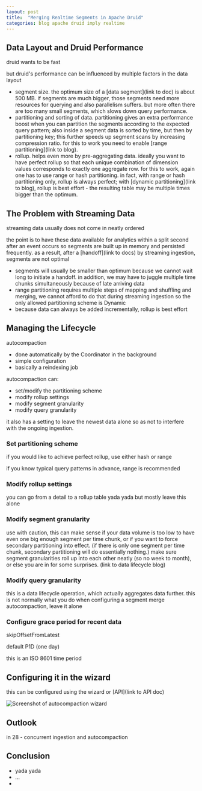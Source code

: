 ```yaml
---
layout: post
title:  "Merging Realtime Segments in Apache Druid"
categories: blog apache druid imply realtime
---
```


## Data Layout and Druid Performance

druid wants to be fast

but druid's performance can be influenced by multiple factors in the data layout

- segment size. the optimum size of a [data segment](link to doc) is about 500 MB. if segments are much bigger, those segments need more resources for querying and also parallelism suffers. but more often there are too many small segments, which slows down query performance.
- partitioning and sorting of data. partitioning gives an extra performance boost when you can partition the segments according to the expected query pattern; also inside a segment data is sorted by time, but then by partitioning key; this further speeds up segment scans by increasing compression ratio. for this to work you need to enable [range partitioning](link to blog).
- rollup. helps even more by pre-aggregating data. ideally you want to have perfect rollup so that each unique combination of dimension values corresponds to exactly one aggregate row. for this to work, again one has to use range or hash partitioning. in fact, with range or hash partitioning only, rollup is always perfect; with [dynamic partitioning](link to blog), rollup is best effort - the resulting table may be multiple times bigger than the optimum.

## The Problem with Streaming Data

streaming data usually does not come in neatly ordered

the point is to have these data available for analytics within a split second after an event occurs so segments are built up in memory and persisted frequently. as a result, after a [handoff](link to docs) by streaming ingestion, segments are not optimal

- segments will usually be smaller than optimum because we cannot wait long to initiate a handoff. in addition, we may have to juggle multiple time chunks simultaneously because of late arriving data
- range partitioning requires multiple steps of mapping and shuffling and merging, we cannot afford to do that during streaming ingestion so the only allowed partitioning scheme is Dynamic
- because data can always be added incrementally, rollup is best effort

## Managing the Lifecycle

autocompaction

- done automatically by the Coordinator in the background
- simple configuration
- basically a reindexing job

autocompaction can:

- set/modify the partitioning scheme
- modify rollup settings
- modify segment granularity
- modify query granularity

it also has a setting to leave the newest data alone so as not to interfere with the ongoing ingestion.

### Set partitioning scheme

if you would like to achieve perfect rollup, use either hash or range

if you know typical query patterns in advance, range is recommended

### Modify rollup settings

you can go from a detail to a rollup table yada yada but mostly leave this alone

### Modify segment granularity

use with caution, this can make sense if your data volume is too low to have even one big enough segment per time chunk, or if you want to force secondary partitioning into effect. (if there is only one segment per time chunk, secondary partitioning will do essentially nothing.) make sure segment granularities roll up into each other neatly (so no week to month), or else you are in for some surprises. (link to data lifecycle blog)

### Modify query granularity

this is a data lifecycle operation, which actually aggregates data further. this is not normally what you do when configuring a segment merge autocompaction, leave it alone

### Configure grace period for recent data

skipOffsetFromLatest

default P1D (one day)

this is an ISO 8601 time period

## Configuring it in the wizard

this can be configured using the wizard or [API](link to API doc)

![Screenshot of autocompaction wizard]()

## Outlook

in 28 - concurrent ingestion and autocompaction

## Conclusion

- yada yada
- ...
- 

